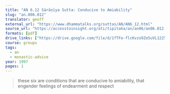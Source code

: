 ```yaml
---
title: "AN 6.12 Sārāṇīya Sutta: Conducive to Amiability"
slug: "an.006.012"
translator: geoff
external_url: "https://www.dhammatalks.org/suttas/AN/AN6_12.html"
source_url: "https://accesstoinsight.org/ati/tipitaka/an/an06/an06.012.than.html"
formats: [pdf]
drive_links: ["https://drive.google.com/file/d/1fTFe-flcKvzo9Ze5uVL12251zohntb3M/view?usp=drivesdk"]
course: groups
tags:
  - an
  - monastic-advice
year: 1997
pages: 1
---
```


> these six are conditions that are conducive to amiability, that engender feelings of endearment and respect
